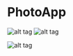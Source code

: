 # PhotoApp
![alt tag](https://pp.vk.me/c604428/v604428490/1ffdb/xtrZv08o2jE.jpg) ![alt tag](https://pp.vk.me/c604428/v604428490/1ffe3/zQuzYdUyumc.jpg) 

![alt tag](https://pp.vk.me/c604428/v604428490/1ffeb/VzwBMzahqmM.jpg)
